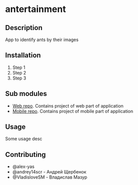 # antertainment

## Description

App to identify ants by their images

## Installation

1. Step 1
2. Step 2
3. Step 3

## Sub modules

- [Web repo](https://github.com/andrey14scr/antertainment-web). Contains project of web part of application
- [Mobile repo](https://github.com/andrey14scr/antertainment-mobile). Contains project of mobile part of application

## Usage

Some usage desc

## Contributing

- @alex-yas
- @andrey14scr - Андрей Щербенок
- @VladisloveSM - Владислав Мазур
